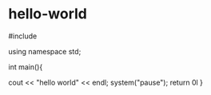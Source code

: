 # hello-world
#include <iostream>

using namespace std;

int main(){

cout << "hello world" << endl;
system("pause");
return 0l
}
